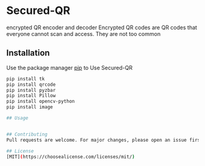 # Secured-QR
encrypted QR encoder and decoder
Encrypted QR codes are QR codes that everyone cannot scan and access. 
They are not too common

## Installation

Use the package manager [pip](https://pip.pypa.io/en/stable/) to Use Secured-QR
```bash
pip install tk
pip install qrcode
pip install pyzbar
pip install Pillow
pip install opencv-python
pip install image

## Usage


## Contributing
Pull requests are welcome. For major changes, please open an issue first to discuss what you would like to change

## License
[MIT](https://choosealicense.com/licenses/mit/)
